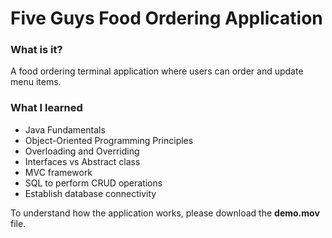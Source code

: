 <h1>Five Guys Food Ordering Application</h1>

<h3>What is it?</h3>
<p>A food ordering terminal application where users can order and update menu items.</p>

<h3>What I learned</h3>
<ul>
        <li>Java Fundamentals</li>
        <li>Object-Oriented Programming Principles</li>
        <li>Overloading and Overriding</li>
        <li>Interfaces vs Abstract class</li>
        <li>MVC framework</li>
        <li>SQL to perform CRUD operations</li>
        <li>Establish database connectivity</li>
</ul>

<p>To understand how the application works, please download the <b>demo.mov</b> file.</p>